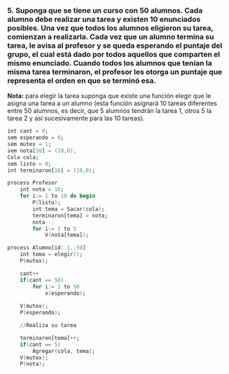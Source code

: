 ### 5. Suponga que se tiene un curso con 50 alumnos. Cada alumno debe realizar una tarea y existen 10 enunciados posibles. Una vez que todos los alumnos eligieron su tarea, comienzan a realizarla. Cada vez que un alumno termina su tarea, le avisa al profesor y se queda esperando el puntaje del grupo, el cual está dado por todos aquellos que comparten el mismo enunciado. Cuando todos los alumnos que tenían la misma tarea terminaron, el profesor les otorga un puntaje que representa el orden en que se terminó esa.

**Nota:** para elegir la tarea suponga que existe una función elegir que le asigna una tarea a un alumno (esta función asignará 10 tareas diferentes entre 50 alumnos, es decir, que 5 alumnos tendrán la tarea 1, otros 5 la tarea 2 y así sucesivamente para las 10 tareas).

```ada
int cant = 0;
sem esperando = 0;
sem mutex = 1;
sem nota[10] = (10,0),
Cola cola;
sem listo = 0;
int terminaron[10] = (10,0);

process Profesor
    int nota = 10;
    for i:= 1 to 10 do begin
        P(listo);
        int tema = Sacar(cola);
        terminaron[tema] = nota;
        nota--;
        for i:= 1 to 5
            V(nota[tema]);

process Alumno[id: 1..50]
    int tema = elegir();
    P(mutex);

    cant++
    if(cant == 50)
        for i:= 1 to 50
            v(esperando);
    
    V(mutex);
    P(esperando);

    //Realiza su tarea

    terminaron[tema]++;
    if(cant == 5)
        Agregar(cola, tema);
    V(mutex);
    P(nota);
    
```